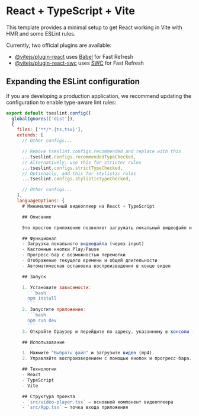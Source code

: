 # React + TypeScript + Vite

This template provides a minimal setup to get React working in Vite with HMR and some ESLint rules.

Currently, two official plugins are available:

- [@vitejs/plugin-react](https://github.com/vitejs/vite-plugin-react/blob/main/packages/plugin-react) uses [Babel](https://babeljs.io/) for Fast Refresh
- [@vitejs/plugin-react-swc](https://github.com/vitejs/vite-plugin-react/blob/main/packages/plugin-react-swc) uses [SWC](https://swc.rs/) for Fast Refresh

## Expanding the ESLint configuration

If you are developing a production application, we recommend updating the configuration to enable type-aware lint rules:

````js
export default tseslint.config([
  globalIgnores(['dist']),
  {
    files: ['**/*.{ts,tsx}'],
    extends: [
      // Other configs...

      // Remove tseslint.configs.recommended and replace with this
      ...tseslint.configs.recommendedTypeChecked,
      // Alternatively, use this for stricter rules
      ...tseslint.configs.strictTypeChecked,
      // Optionally, add this for stylistic rules
      ...tseslint.configs.stylisticTypeChecked,

      // Other configs...
    ],
    languageOptions: {
      # Минималистичный видеоплеер на React + TypeScript

      ## Описание

      Это простое приложение позволяет загружать локальный видеофайл и воспроизводить его с помощью кастомного видеоплеера. Плеер реализован на React и TypeScript, с минималистичным дизайном и удобным управлением.

      ## Функционал
      - Загрузка локального видеофайла (через input)
      - Кастомные кнопки Play/Pause
      - Прогресс-бар с возможностью перемотки
      - Отображение текущего времени и общей длительности
      - Автоматическая остановка воспроизведения в конце видео

      ## Запуск

      1. Установите зависимости:
        ```bash
        npm install
        ```
      2. Запустите приложение:
        ```bash
        npm run dev
        ```
      3. Откройте браузер и перейдите по адресу, указанному в консоли (обычно http://localhost:5173)

      ## Использование

      1. Нажмите "Выбрать файл" и загрузите видео (mp4).
      2. Управляйте воспроизведением с помощью кнопок и прогресс-бара.

      ## Технологии
      - React
      - TypeScript
      - Vite

      ## Структура проекта
      - `src/video-player.tsx` — основной компонент видеоплеера
      - `src/App.tsx` — точка входа приложения
````
